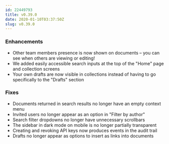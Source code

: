 ```yaml
---
id: 22449793
title: v0.39.0
date: 2020-01-10T03:37:50Z
slug: v0.39.0
---
```

    
### Enhancements

- Other team members presence is now shown on documents – you can see when others are viewing or editing!
- We added easily accessible search inputs at the top of the "Home" page and collection screens
- Your own drafts are now visible in collections instead of having to go specifically to the "Drafts" section 

### Fixes

- Documents returned in search results no longer have an empty context menu
- Invited users no longer appear as an option in "Filter by author"
- Search filter dropdowns no longer have unnecessary scrollbars
- The sidebar in dark mode on mobile is no longer partially transparent
- Creating and revoking API keys now produces events in the audit trail
- Drafts no longer appear as options to insert as links into documents 
      